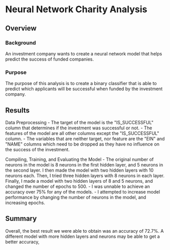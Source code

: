# Neural Network Charity Analysis

## Overview
### Background
An investment company wants to create a neural network model that helps predict the success of funded companies.

### Purpose
The purpose of this analysis is to create a binary classifier that is able to predict which applicants will be successful when funded by the investment company. 

## Results
Data Preprocessing
    - The target of the model is the "IS_SUCCESSFUL" column that determines if the investment was successful or not.
    - The features of the model are all other columns except the "IS_SUCCESSFUL" column. 
    - The variables that are neither target, nor feature are the "EIN" and "NAME" columns which need to be dropped as they have no influence on the success of the investment.

Compiling, Training, and Evaluating the Model
    - The original number of neurons in the model is 8 neurons in the first hidden layer, and 5 neurons in the second layer. I then made the model with two hidden layers with 10 neurons each. Then, I tried three hidden layers with 8 neurons in each layer. Finally, I made a model with two hidden layers of 8 and 5 neurons, and changed the number of epochs to 500. 
    - I was unnable to achieve an accuracy over 75% for any of the models. 
    - I attempted to increase model performance by changing the number of neurons in the model, and increasing epochs. 


## Summary
Overall, the best result we were able to obtain was an accuracy of 72.7%. A different model with more hidden layers and neurons may be able to get a better accuracy,
